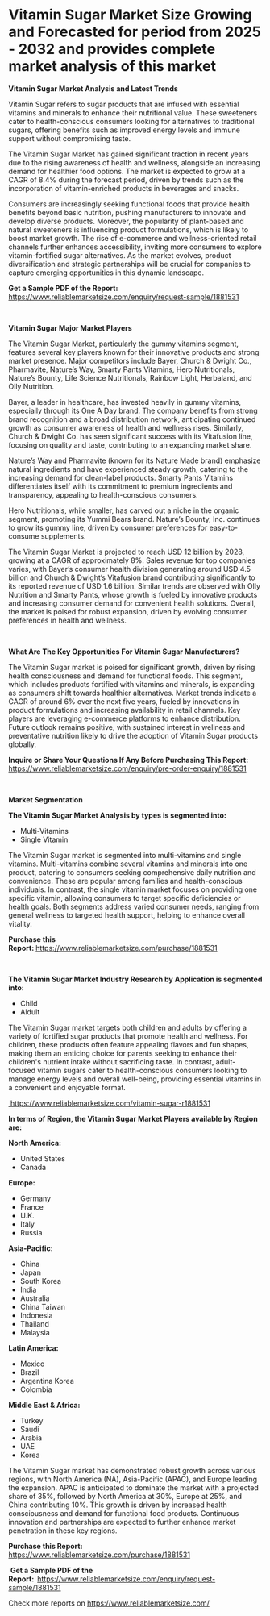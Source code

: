 <p><h1>Vitamin Sugar Market Size Growing and Forecasted for period from 2025 - 2032 and provides complete market analysis of this market</h1></p><p><strong>Vitamin Sugar Market Analysis and Latest Trends</strong></p>
<p><p>Vitamin Sugar refers to sugar products that are infused with essential vitamins and minerals to enhance their nutritional value. These sweeteners cater to health-conscious consumers looking for alternatives to traditional sugars, offering benefits such as improved energy levels and immune support without compromising taste. </p><p>The Vitamin Sugar Market has gained significant traction in recent years due to the rising awareness of health and wellness, alongside an increasing demand for healthier food options. The market is expected to grow at a CAGR of 8.4% during the forecast period, driven by trends such as the incorporation of vitamin-enriched products in beverages and snacks. </p><p>Consumers are increasingly seeking functional foods that provide health benefits beyond basic nutrition, pushing manufacturers to innovate and develop diverse products. Moreover, the popularity of plant-based and natural sweeteners is influencing product formulations, which is likely to boost market growth. The rise of e-commerce and wellness-oriented retail channels further enhances accessibility, inviting more consumers to explore vitamin-fortified sugar alternatives. As the market evolves, product diversification and strategic partnerships will be crucial for companies to capture emerging opportunities in this dynamic landscape.</p></p>
<p><strong>Get a Sample PDF of the Report:&nbsp;</strong> <a href="https://www.reliablemarketsize.com/enquiry/request-sample/1881531?utm_campaign=3194&utm_medium=2&utm_source=Github&utm_content=ia&utm_term=07042025&utm_id=vitamin-sugar">https://www.reliablemarketsize.com/enquiry/request-sample/1881531</a></p>
<p>&nbsp;</p>
<p><strong>Vitamin Sugar Major Market Players</strong></p>
<p><p>The Vitamin Sugar Market, particularly the gummy vitamins segment, features several key players known for their innovative products and strong market presence. Major competitors include Bayer, Church & Dwight Co., Pharmavite, Nature’s Way, Smarty Pants Vitamins, Hero Nutritionals, Nature’s Bounty, Life Science Nutritionals, Rainbow Light, Herbaland, and Olly Nutrition.</p><p>Bayer, a leader in healthcare, has invested heavily in gummy vitamins, especially through its One A Day brand. The company benefits from strong brand recognition and a broad distribution network, anticipating continued growth as consumer awareness of health and wellness rises. Similarly, Church & Dwight Co. has seen significant success with its Vitafusion line, focusing on quality and taste, contributing to an expanding market share.</p><p>Nature’s Way and Pharmavite (known for its Nature Made brand) emphasize natural ingredients and have experienced steady growth, catering to the increasing demand for clean-label products. Smarty Pants Vitamins differentiates itself with its commitment to premium ingredients and transparency, appealing to health-conscious consumers.</p><p>Hero Nutritionals, while smaller, has carved out a niche in the organic segment, promoting its Yummi Bears brand. Nature’s Bounty, Inc. continues to grow its gummy line, driven by consumer preferences for easy-to-consume supplements.</p><p>The Vitamin Sugar Market is projected to reach USD 12 billion by 2028, growing at a CAGR of approximately 8%. Sales revenue for top companies varies, with Bayer’s consumer health division generating around USD 4.5 billion and Church & Dwight’s Vitafusion brand contributing significantly to its reported revenue of USD 1.6 billion. Similar trends are observed with Olly Nutrition and Smarty Pants, whose growth is fueled by innovative products and increasing consumer demand for convenient health solutions. Overall, the market is poised for robust expansion, driven by evolving consumer preferences in health and wellness.</p></p>
<p>&nbsp;</p>
<p><strong>What Are The Key Opportunities For Vitamin Sugar Manufacturers?</strong></p>
<p><p>The Vitamin Sugar market is poised for significant growth, driven by rising health consciousness and demand for functional foods. This segment, which includes products fortified with vitamins and minerals, is expanding as consumers shift towards healthier alternatives. Market trends indicate a CAGR of around 6% over the next five years, fueled by innovations in product formulations and increasing availability in retail channels. Key players are leveraging e-commerce platforms to enhance distribution. Future outlook remains positive, with sustained interest in wellness and preventative nutrition likely to drive the adoption of Vitamin Sugar products globally.</p></p>
<p><strong>Inquire or Share Your Questions If Any Before Purchasing This Report:</strong> <a href="https://www.reliablemarketsize.com/enquiry/pre-order-enquiry/1881531?utm_campaign=3194&utm_medium=2&utm_source=Github&utm_content=ia&utm_term=07042025&utm_id=vitamin-sugar">https://www.reliablemarketsize.com/enquiry/pre-order-enquiry/1881531</a></p>
<p>&nbsp;</p>
<p><strong>Market Segmentation</strong></p>
<p><strong>The Vitamin Sugar Market Analysis by types is segmented into:</strong></p>
<p><ul><li>Multi-Vitamins</li><li>Single Vitamin</li></ul></p>
<p><p>The Vitamin Sugar market is segmented into multi-vitamins and single vitamins. Multi-vitamins combine several vitamins and minerals into one product, catering to consumers seeking comprehensive daily nutrition and convenience. These are popular among families and health-conscious individuals. In contrast, the single vitamin market focuses on providing one specific vitamin, allowing consumers to target specific deficiencies or health goals. Both segments address varied consumer needs, ranging from general wellness to targeted health support, helping to enhance overall vitality.</p></p>
<p><strong>Purchase this Report:&nbsp;</strong><a href="https://www.reliablemarketsize.com/purchase/1881531?utm_campaign=3194&utm_medium=2&utm_source=Github&utm_content=ia&utm_term=07042025&utm_id=vitamin-sugar">https://www.reliablemarketsize.com/purchase/1881531</a></p>
<p>&nbsp;</p>
<p><strong>The Vitamin Sugar Market Industry Research by Application is segmented into:</strong></p>
<p><ul><li>Child</li><li>Aldult</li></ul></p>
<p><p>The Vitamin Sugar market targets both children and adults by offering a variety of fortified sugar products that promote health and wellness. For children, these products often feature appealing flavors and fun shapes, making them an enticing choice for parents seeking to enhance their children's nutrient intake without sacrificing taste. In contrast, adult-focused vitamin sugars cater to health-conscious consumers looking to manage energy levels and overall well-being, providing essential vitamins in a convenient and enjoyable format.</p></p>
<p><a href="https://www.reliablemarketsize.com/vitamin-sugar-r1881531?utm_campaign=3194&utm_medium=2&utm_source=Github&utm_content=ia&utm_term=07042025&utm_id=vitamin-sugar">&nbsp;https://www.reliablemarketsize.com/vitamin-sugar-r1881531</a></p>
<p><strong>In terms of Region, the Vitamin Sugar Market Players available by Region are:</strong></p>
<p>
    <p> <strong> North America: </strong>
        <ul>
            <li>United States</li>
            <li>Canada</li>
        </ul>
        </p> 
    <p> <strong> Europe: </strong>
        <ul>
            <li>Germany</li>
            <li>France</li>
            <li>U.K.</li>
            <li>Italy</li>
            <li>Russia</li>
        </ul>
        </p> 
    <p> <strong> Asia-Pacific: </strong>
        <ul>
            <li>China</li>
            <li>Japan</li>
            <li>South Korea</li>
            <li>India</li>
            <li>Australia</li>
            <li>China Taiwan</li>
            <li>Indonesia</li>
            <li>Thailand</li>
            <li>Malaysia</li>
        </ul>
        </p> 
    <p> <strong> Latin America: </strong>
        <ul>
            <li>Mexico</li>
            <li>Brazil</li>
            <li>Argentina Korea</li>
            <li>Colombia</li>
        </ul>
        </p> 
    <p> <strong> Middle East & Africa: </strong>
        <ul>
            <li>Turkey</li>
            <li>Saudi</li>
            <li>Arabia</li>
            <li>UAE</li>
            <li>Korea</li>
        </ul>
    </p>
    </p>
<p><p>The Vitamin Sugar market has demonstrated robust growth across various regions, with North America (NA), Asia-Pacific (APAC), and Europe leading the expansion. APAC is anticipated to dominate the market with a projected share of 35%, followed by North America at 30%, Europe at 25%, and China contributing 10%. This growth is driven by increased health consciousness and demand for functional food products. Continuous innovation and partnerships are expected to further enhance market penetration in these key regions.</p></p>
<p><strong>Purchase this Report: </strong><a href="https://www.reliablemarketsize.com/purchase/1881531?utm_campaign=3194&utm_medium=2&utm_source=Github&utm_content=ia&utm_term=07042025&utm_id=vitamin-sugar">https://www.reliablemarketsize.com/purchase/1881531</a></p>
<p>&nbsp;<strong>Get a Sample PDF of the Report:&nbsp;&nbsp;</strong><a href="https://www.reliablemarketsize.com/enquiry/request-sample/1881531?utm_campaign=3194&utm_medium=2&utm_source=Github&utm_content=ia&utm_term=07042025&utm_id=vitamin-sugar">https://www.reliablemarketsize.com/enquiry/request-sample/1881531</a></p>
<p><strong></strong></p>
<p>Check more reports on <a href="https://www.reliablemarketsize.com/?utm_campaign=3194&utm_medium=2&utm_source=Github&utm_content=ia&utm_term=07042025&utm_id=vitamin-sugar">https://www.reliablemarketsize.com/</a></p>